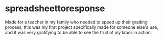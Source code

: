 # spreadsheettoresponse

Made for a teacher in my family who needed to speed up their grading process, this was my first project specifically made for someone else's use, and it was very gratifying to be able to see the fruit of my labor in action.
